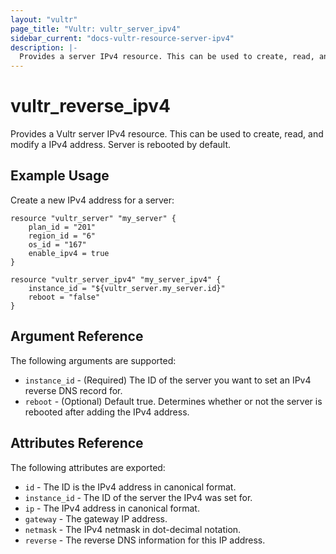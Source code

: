 ```yaml
---
layout: "vultr"
page_title: "Vultr: vultr_server_ipv4"
sidebar_current: "docs-vultr-resource-server-ipv4"
description: |-
  Provides a server IPv4 resource. This can be used to create, read, and modify a IPv4 address.
---
```


# vultr_reverse_ipv4

Provides a Vultr server IPv4 resource. This can be used to create, read, and
modify a IPv4 address. Server is rebooted by default.

## Example Usage

Create a new IPv4 address for a server:

```hcl
resource "vultr_server" "my_server" {
	plan_id = "201"
	region_id = "6"
	os_id = "167"
	enable_ipv4 = true
}

resource "vultr_server_ipv4" "my_server_ipv4" {
	instance_id = "${vultr_server.my_server.id}"
	reboot = "false"
}
```

## Argument Reference

The following arguments are supported:

* `instance_id` - (Required) The ID of the server you want to set an IPv4
  reverse DNS record for.
* `reboot` - (Optional) Default true. Determines whether or not the server is rebooted after adding the IPv4 address.

## Attributes Reference

The following attributes are exported:

* `id` - The ID is the IPv4 address in canonical format.
* `instance_id` - The ID of the server the IPv4 was set for.
* `ip` - The IPv4 address in canonical format.
* `gateway` - The gateway IP address.
* `netmask` - The IPv4 netmask in dot-decimal notation.
* `reverse` - The reverse DNS information for this IP address.
